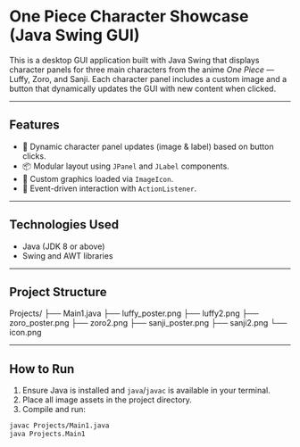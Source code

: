 # One Piece Character Showcase (Java Swing GUI)

This is a desktop GUI application built with Java Swing that displays character panels for three main characters from the anime *One Piece* — Luffy, Zoro, and Sanji. Each character panel includes a custom image and a button that dynamically updates the GUI with new content when clicked.

---

## Features

- 🔁 Dynamic character panel updates (image & label) based on button clicks.
- 📦 Modular layout using `JPanel` and `JLabel` components.
- 🎨 Custom graphics loaded via `ImageIcon`.
- 🎯 Event-driven interaction with `ActionListener`.

---

## Technologies Used

- Java (JDK 8 or above)
- Swing and AWT libraries

---

## Project Structure

Projects/
├── Main1.java
├── luffy_poster.png
├── luffy2.png
├── zoro_poster.png
├── zoro2.png
├── sanji_poster.png
├── sanji2.png
└── icon.png


---

## How to Run

1. Ensure Java is installed and `java`/`javac` is available in your terminal.
2. Place all image assets in the project directory.
3. Compile and run:

```bash
javac Projects/Main1.java
java Projects.Main1


